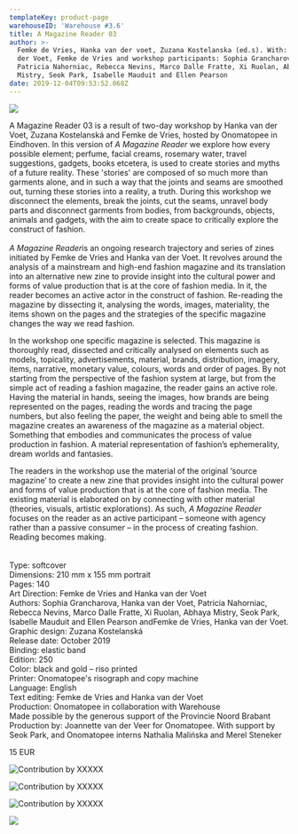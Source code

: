 ```yaml
---
templateKey: product-page
warehouseID: 'Warehouse #3.6'
title: A Magazine Reader 03
author: >-
  Femke de Vries, Hanka van der voet, Zuzana Kostelanska (ed.s). With: Hanka van
  der Voet, Femke de Vries and workshop participants: Sophia Grancharova,
  Patricia Nahorniac, Rebecca Nevins, Marco Dalle Fratte, Xi Ruolan, Abhaya
  Mistry, Seok Park, Isabelle Mauduit and Ellen Pearson
date: 2019-12-04T09:53:52.068Z
---
```

![](/img/1.jpg)

A Magazine Reader 03 is a result of two-day workshop by Hanka van der Voet, Zuzana Kostelanská and Femke de Vries, hosted by Onomatopee in Eindhoven. In this version of *A Magazine Reader* we explore how every possible element; perfume, facial creams, rosemary water, travel suggestions, gadgets, books etcetera, is used to create stories and myths of a future reality. These 'stories' are composed of so much more than garments alone, and in such a way that the joints and seams are smoothed out, turning these stories into a reality, a truth. During this workshop we disconnect the elements, break the joints, cut the seams, unravel body parts and disconnect garments from bodies, from backgrounds, objects, animals and gadgets, with the aim to create space to critically explore the construct of fashion.\
\
*A Magazine Reader*is an ongoing research trajectory and series of zines initiated by Femke de Vries and Hanka van der Voet. It revolves around the analysis of a mainstream and high-end fashion magazine and its translation into an alternative new zine to provide insight into the cultural power and forms of value production that is at the core of fashion media. In it, the reader becomes an active actor in the construct of fashion. Re-reading the magazine by dissecting it, analysing the words, images, materiality, the items shown on the pages and the strategies of the specific magazine changes the way we read fashion.

In the workshop one specific magazine is selected. This magazine is thoroughly read, dissected and critically analysed on elements such as models, topicality, advertisements, material, brands, distribution, imagery, items, narrative, monetary value, colours, words and order of pages. By not starting from the perspective of the fashion system at large, but from the simple act of reading a fashion magazine, the reader gains an active role. Having the material in hands, seeing the images, how brands are being represented on the pages, reading the words and tracing the page numbers, but also feeling the paper, the weight and being able to smell the magazine creates an awareness of the magazine as a material object. Something that embodies and communicates the process of value production in fashion. A material representation of fashion’s ephemerality, dream worlds and fantasies.

The readers in the workshop use the material of the original ‘source magazine’ to create a new zine that provides insight into the cultural power and forms of value production that is at the core of fashion media. The existing material is elaborated on by connecting with other material (theories, visuals, artistic explorations). As such, *A Magazine Reader* focuses on the reader as an active participant – someone with agency rather than a passive consumer – in the process of creating fashion. Reading becomes making.\
\
\
Type: softcover\
Dimensions: 210 mm x 155 mm portrait\
Pages: 140\
Art Direction: Femke de Vries and Hanka van der Voet\
Authors: Sophia Grancharova, Hanka van der Voet, Patricia Nahorniac, Rebecca Nevins, Marco Dalle Fratte, Xi Ruolan, Abhaya Mistry, Seok Park, Isabelle Mauduit and Ellen Pearson andFemke de Vries, Hanka van der Voet.\
Graphic design: Zuzana Kostelanská\
Release date: October 2019\
Binding: elastic band\
Edition: 250\
Color: black and gold – riso printed\
Printer: Onomatopee's risograph and copy machine\
Language: English\
Text editing: Femke de Vries and Hanka van der Voet\
Production: Onomatopee in collaboration with Warehouse\
Made possible by the generous support of the Provincie Noord Brabant\
Production by: Joannette van der Veer for Onomatopee. With support by Seok Park, and Onomatopee interns Nathalia Malińska and Merel Steneker

15 EUR

![Contribution by XXXXX](/img/a-magazine-reader-03-by-marco-dalle-fratte.jpg "Contribution by XXXXX")

![Contribution by XXXXX](/img/a-magazine-reader-03-by-femke-de-vries-02.jpg "Contribution by XXXXX")

![Contribution by XXXXX](/img/a-magazine-reader-03-by-seok-park.jpg "Contribution by XXXXX")

![](/img/01_a-magazine-reader-03_photo_anoukbeckers.jpg)